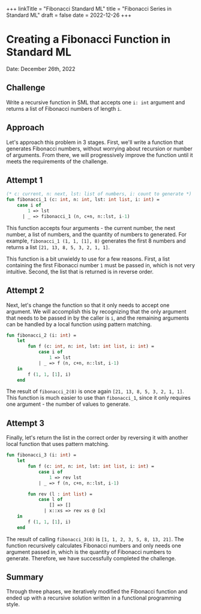 +++
linkTitle = "Fibonacci Standard ML"
title = "Fibonacci Series in Standard ML"
draft = false
date = 2022-12-26
+++

# Creating a Fibonacci Function in Standard ML

Date: December 26th, 2022

## Challenge  
Write a recursive function in SML that accepts one `i: int` argument and returns a list of Fibonacci numbers of length `i`.

## Approach  
Let's approach this problem in 3 stages. First, we'll write a function that generates Fibonacci numbers, without worrying about recursion or number of arguments. From there, we will progressively improve the function until it meets the requirements of the challenge. 

## Attempt 1

```sml
(* c: current, n: next, lst: list of numbers, i: count to generate *)
fun fibonacci_1 (c: int, n: int, lst: int list, i: int) =
	case i of
		1 => lst
	  | _ => fibonacci_1 (n, c+n, n::lst, i-1)
```

This function accepts four arguments - the current number, the next number, a list of numbers, and the quantity of numbers to generated. For example, `fibonacci_1 (1, 1, [1], 8)` generates the first 8 numbers and returns a list `[21, 13, 8, 5, 3, 2, 1, 1]`.

This function is a bit unwieldy to use for a few reasons. First, a list containing the first Fibonacci number `1` must be passed in, which is not very intuitive. Second, the list that is returned is in reverse order.

## Attempt 2
Next, let's change the function so that it only needs to accept one argument. We will accomplish this by recognizing that the only argument that needs to be passed in by the caller is `i`, and the remaining arguments can be handled by a local function using pattern matching.

```sml
fun fibonacci_2 (i: int) =
	let
		fun f (c: int, n: int, lst: int list, i: int) =
			case i of
				1 => lst
	  		| _ => f (n, c+n, n::lst, i-1)
	in
		f (1, 1, [1], i)
	end
```

The result of `fibonacci_2(8)` is once again `[21, 13, 8, 5, 3, 2, 1, 1]`. This function is much easier to use than `fibonacci_1`, since it only requires one argument - the number of values to generate. 

## Attempt 3
Finally, let's return the list in the correct order by reversing it with another local function that uses pattern matching.

```sml
fun fibonacci_3 (i: int) =
	let
		fun f (c: int, n: int, lst: int list, i: int) =
			case i of
				1 => rev lst
	  		| _ => f (n, c+n, n::lst, i-1)

		fun rev (l : int list) =
			case l of
				[] => []
			  | x::xs => rev xs @ [x]
	in
		f (1, 1, [1], i)
	end
```

The result of calling `fibonacci_3(8)` is `[1, 1, 2, 3, 5, 8, 13, 21]`. The function recursively calculates Fibonacci numbers and only needs one argument passed in, which is the quantity of Fibonacci numbers to generate. Therefore, we have successfully completed the challenge.

## Summary
Through three phases, we iteratively modified the Fibonacci function and ended up with a recursive solution written in a functional programming style.
